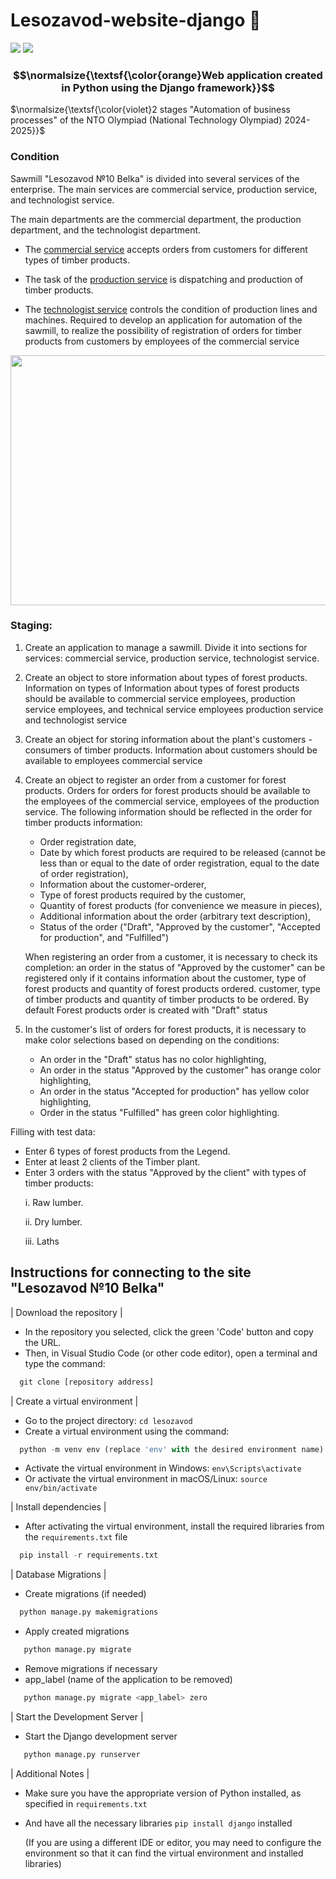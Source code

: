 # Lesozavod-website-django 🐍

[![](https://img.shields.io/badge/github(django)-blueviolet?style=for-the-badge)](https://github.com/django)
[![](https://img.shields.io/badge/book(django)-green?style=for-the-badge)](https://www.djangoproject.com/)

### $$\normalsize{\textsf{\color{orange}Web application created in Python using the Django framework}}$$

$\normalsize{\textsf{\color{violet}2 stages "Automation of business processes" of the NTO Olympiad (National Technology Olympiad) 2024-2025}}$

### Condition
Sawmill "Lesozavod №10 Belka" is divided into several services of the enterprise. 
The main services are commercial service, production service, and technologist service.

The main departments are the commercial department, the production department, and the technologist department.

- The <ins>commercial service</ins> accepts orders from customers for different types of timber products. 

- The task of the <ins>production service</ins> is dispatching and production of timber products. 

- The <ins>technologist service</ins> controls the condition of production lines and machines. Required to develop an application for automation of the sawmill, to realize the possibility of registration of orders for timber products from customers by employees of the commercial service

<img src="https://i.ibb.co/r4Fy7N1/2024-11-14-223238.png" width="800" height="400">

### Staging:

1. Create an application to manage a sawmill. Divide it into sections for 
services: commercial service, production service, technologist service.


2. Create an object to store information about types of forest products. Information on types of 
Information about types of forest products should be available to commercial service employees, production service employees, and technical service employees 
production service and technologist service

3. Create an object for storing information about the plant's customers - consumers of 
timber products. Information about customers should be available to employees 
commercial service

4. Create an object to register an order from a customer for forest products. Orders for 
orders for forest products should be available to the employees of the commercial service, employees of the 
production service. The following information should be reflected in the order for timber products 
information:
    * Order registration date,
    * Date by which forest products are required to be released (cannot be less than or equal to the date of order registration, equal to the date of order registration),
    * Information about the customer-orderer,
    * Type of forest products required by the customer,
    * Quantity of forest products (for convenience we measure in pieces),
    * Additional information about the order (arbitrary text description),
    * Status of the order ("Draft", "Approved by the customer", "Accepted for production", and
"Fulfilled")

    When registering an order from a customer, it is necessary to check its completion: an order in the status of 
"Approved by the customer" can be registered only if it contains information about the customer, type of forest products and quantity of forest products ordered. 
customer, type of timber products and quantity of timber products to be ordered. By default 
Forest products order is created with "Draft" status

5. In the customer's list of orders for forest products, it is necessary to make color selections based on 
depending on the conditions:
    * An order in the "Draft" status has no color highlighting,
    * An order in the status "Approved by the customer" has orange color highlighting,
    * An order in the status "Accepted for production" has yellow color highlighting,
    * Order in the status "Fulfilled" has green color highlighting.

Filling with test data:
* Enter 6 types of forest products from the Legend.
* Enter at least 2 clients of the Timber plant.
* Enter 3 orders with the status "Approved by the client" with types of timber products:
    <p>i. Raw lumber.</p>
    <p>ii. Dry lumber.</p>
    <p>iii. Laths</p>

## Instructions for connecting to the site "Lesozavod №10 Belka"

| Download the repository |

* In the repository you selected, click the green 'Code' button and copy the URL.
* Then, in Visual Studio Code (or other code editor), open a terminal and type the command:
  
```python
  git clone [repository address]
```

| Create a virtual environment |

* Go to the project directory: `cd lesozavod`
* Create a virtual environment using the command:
  
```python
  python -m venv env (replace 'env' with the desired environment name)
```

* Activate the virtual environment in Windows: `env\Scripts\activate`
* Or activate the virtual environment in macOS/Linux: `source env/bin/activate`
  
| Install dependencies |

* After activating the virtual environment, install the required libraries from the `requirements.txt` file
 
```python
  pip install -r requirements.txt
```

| Database Migrations |


* Create migrations (if needed)
  
```python
  python manage.py makemigrations
```

* Apply created migrations
  
```python
   python manage.py migrate
```

* Remove migrations if necessary
* app_label (name of the application to be removed)

```python
   python manage.py migrate <app_label> zero
```

| Start the Development Server |

* Start the Django development server

```python
   python manage.py runserver
```

| Additional Notes |
  
* Make sure you have the appropriate version of Python installed, as specified in `requirements.txt`
* And have all the necessary libraries `pip install django` installed
  
  (If you are using a different IDE or editor, you may need to configure the environment so that it can find the virtual environment and installed libraries)

